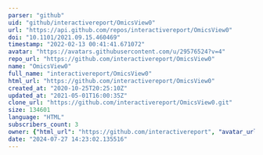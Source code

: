 ```yaml
---
parser: "github"
uid: "github/interactivereport/OmicsView0"
url: "https://api.github.com/repos/interactivereport/OmicsView0"
doi: "10.1101/2021.09.15.460469"
timestamp: "2022-02-13 00:41:41.671072"
avatar: "https://avatars.githubusercontent.com/u/29576524?v=4"
repo_url: "https://github.com/interactivereport/OmicsView0"
name: "OmicsView0"
full_name: "interactivereport/OmicsView0"
html_url: "https://github.com/interactivereport/OmicsView0"
created_at: "2020-10-25T20:25:10Z"
updated_at: "2021-05-01T16:00:35Z"
clone_url: "https://github.com/interactivereport/OmicsView0.git"
size: 134601
language: "HTML"
subscribers_count: 3
owner: {"html_url": "https://github.com/interactivereport", "avatar_url": "https://avatars.githubusercontent.com/u/29576524?v=4", "login": "interactivereport", "type": "User"}
date: "2024-07-27 14:23:02.135516"
---
```

